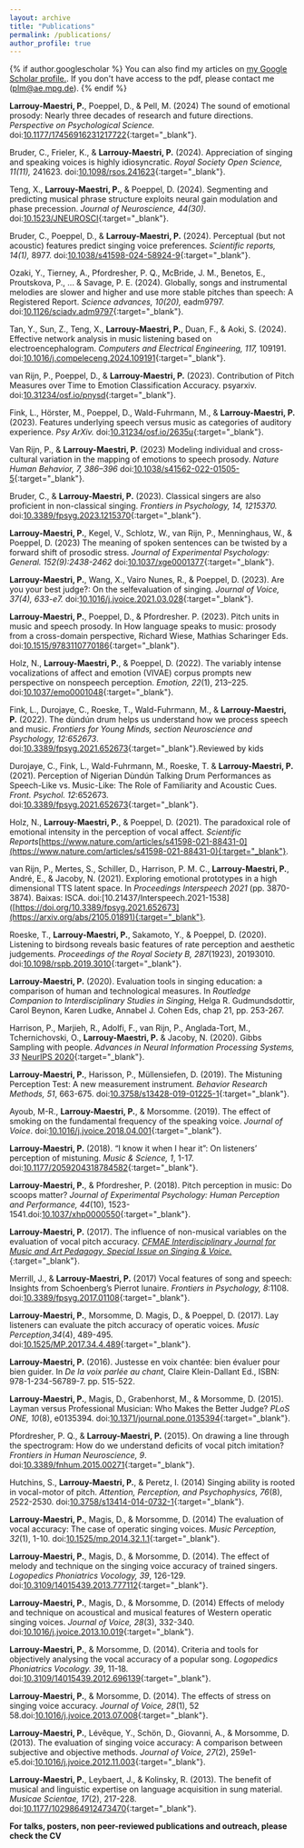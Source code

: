 ```yaml
---
layout: archive
title: "Publications"
permalink: /publications/
author_profile: true
---
```


{% if author.googlescholar %}
  You can also find my articles on <u><a href="{{author.googlescholar}}">my Google Scholar profile</a>.</u>. If you don't have access to the pdf, please contact me (plm@ae.mpg.de).
{% endif %}

**Larrouy-Maestri, P.**, Poeppel, D., & Pell, M. (2024) The sound of emotional prosody: Nearly three decades of research and future directions. *Perspective on Psychological Science.* doi:[10.1177/17456916231217722](https://journals.sagepub.com/doi/10.1177/17456916231217722){:target="_blank"}.

Bruder, C., Frieler, K., & **Larrouy-Maestri, P.** (2024). Appreciation of singing and speaking voices is highly idiosyncratic. *Royal Society Open Science, 11(11),* 241623. doi:[10.1098/rsos.241623](https://royalsocietypublishing.org/doi/10.1098/rsos.241623){:target="_blank"}.

Teng, X., **Larrouy-Maestri, P.**, & Poeppel, D. (2024). Segmenting and predicting musical phrase structure exploits neural gain modulation and phase precession. *Journal of Neuroscience, 44(30)*. doi:[10.1523/JNEUROSCI](https://www.jneurosci.org/content/44/30/e1331232024){:target="_blank"}.

Bruder, C., Poeppel, D., & **Larrouy-Maestri, P.** (2024). Perceptual (but not acoustic) features predict singing voice preferences. *Scientific reports, 14(1),* 8977. doi:[10.1038/s41598-024-58924-9](https://www.nature.com/articles/s41598-024-58924-9){:target="_blank"}.

Ozaki, Y., Tierney, A., Pfordresher, P. Q., McBride, J. M., Benetos, E., Proutskova, P., ... & Savage, P. E. (2024). Globally, songs and instrumental melodies are slower and higher and use more stable pitches than speech: A Registered Report. *Science advances, 10(20),* eadm9797. doi:[10.1126/sciadv.adm9797](https://www.science.org/doi/10.1126/sciadv.adm9797){:target="_blank"}.

Tan, Y., Sun, Z., Teng, X., **Larrouy-Maestri, P.**, Duan, F., & Aoki, S. (2024). Effective network analysis in music listening based on electroencephalogram. *Computers and Electrical Engineering, 117,* 109191. doi:[10.1016/j.compeleceng.2024.109191](https://www.sciencedirect.com/science/article/pii/S0045790624001198){:target="_blank"}.

van Rijn, P., Poeppel, D., & **Larrouy-Maestri, P.** (2023). Contribution of Pitch Measures over Time to Emotion Classification Accuracy. psyarxiv. doi:[10.31234/osf.io/pnysd](https://psyarxiv.com/pnysd/){:target="_blank"}.

Fink, L., Hörster, M., Poeppel, D., Wald-Fuhrmann, M., & **Larrouy-Maestri, P.** (2023). Features underlying speech versus music as categories of auditory experience. *Psy ArXiv.* doi:[10.31234/osf.io/2635u](https://osf.io/preprints/psyarxiv/2635u){:target="_blank"}.

Van Rijn, P., & **Larrouy-Maestri, P.** (2023) Modeling individual and cross-cultural variation in the mapping of emotions to speech prosody. *Nature Human Behavior, 7, 386–396* doi:[10.1038/s41562-022-01505-5](https://www.nature.com/articles/s41562-022-01505-5){:target="_blank"}.

Bruder, C., & **Larrouy-Maestri, P.** (2023). Classical singers are also proficient in non-classical singing. *Frontiers in Psychology, 14, 1215370.* doi:[10.3389/fpsyg.2023.1215370](https://www.frontiersin.org/journals/psychology/articles/10.3389/fpsyg.2023.1215370/full){:target="_blank"}.

**Larrouy-Maestri, P.**, Kegel, V., Schlotz, W., van Rijn, P., Menninghaus, W., & Poeppel, D. (2023) The meaning of spoken sentences can be twisted by a forward shift of prosodic stress. *Journal of Experimental Psychology: General. 152(9):2438-2462* doi:[10.1037/xge0001377](https://pubmed.ncbi.nlm.nih.gov/37079828/){:target="_blank"}.

**Larrouy-Maestri, P.**, Wang, X., Vairo Nunes, R., & Poeppel, D. (2023). Are you your best judge?: On the selfevaluation of singing. *Journal of Voice, 37(4), 633-e7.* doi:[10.1016/j.jvoice.2021.03.028]([https://doi.org/10.3389/fpsyg.2021.652673](https://www.sciencedirect.com/science/article/abs/pii/S0892199721001235)){:target="_blank"}.

**Larrouy-Maestri, P.**, Poeppel, D., & Pfordresher. P. (2023). Pitch units in music and speech prosody. In How language speaks to music: prosody from a cross-domain perspective, Richard Wiese, Mathias Scharinger Eds.
doi:[10.1515/9783110770186](https://www.degruyter.com/document/doi/10.1515/9783110770186/html){:target="_blank"}.

Holz, N., **Larrouy-Maestri, P.**, & Poeppel, D. (2022). The variably intense vocalizations of affect and emotion (VIVAE) corpus prompts new perspective on nonspeech perception. *Emotion, 22*(1), 213–225. doi:[10.1037/emo0001048](https://doi.org/10.1037/emo0001048){:target="_blank"}.

Fink, L., Durojaye, C., Roeske, T., Wald-Fuhrmann, M., & **Larrouy-Maestri, P.** (2022). The dùndún
drum helps us understand how we process speech and music. *Frontiers for Young Minds, section
Neuroscience and Psychology, 12:652673*. doi:[10.3389/fpsyg.2021.652673](https://kids.frontiersin.org/articles/10.3389/frym.2022.755390#:~:text=The%20D%C3%B9nd%C3%BAn%20can%20Help%20us%20Understand%20Human%20Perception&text=If%20you%20think%20about%20music,information%2C%20to%20recognizing%20something%20familiar.){:target="_blank"}.Reviewed by kids

Durojaye, C., Fink, L., Wald-Fuhrmann, M., Roeske, T. & **Larrouy-Maestri, P.** (2021). Perception of Nigerian Dùndún Talking Drum Performances as Speech-Like vs. Music-Like: The Role of Familiarity and Acoustic Cues. *Front. Psychol. 12*:652673. doi:[10.3389/fpsyg.2021.652673](https://doi.org/10.3389/fpsyg.2021.652673){:target="_blank"}.

Holz, N., **Larrouy-Maestri, P.**, & Poeppel, D. (2021). The paradoxical role of emotional intensity in the perception of vocal affect. *Scientific Reports*[https://www.nature.com/articles/s41598-021-88431-0](https://www.nature.com/articles/s41598-021-88431-0){:target="_blank"}.

van Rijn, P., Mertes, S., Schiller, D., Harrison, P. M. C., **Larrouy-Maestri, P.**, André, E., & Jacoby, N. (2021). Exploring emotional prototypes in a high dimensional TTS latent space. In *Proceedings Interspeech 2021* (pp. 3870-3874). Baixas: ISCA. doi:[10.21437/Interspeech.2021-1538]([https://doi.org/10.3389/fpsyg.2021.652673](https://arxiv.org/abs/2105.01891){:target="_blank"}.

Roeske, T., **Larrouy-Maestri, P.**, Sakamoto, Y., & Poeppel, D. (2020). Listening to birdsong reveals basic features of rate perception and aesthetic judgements. *Proceedings of the Royal Society B, 287*(1923), 20193010. doi:[10.1098/rspb.2019.3010](https://royalsocietypublishing.org/doi/full/10.1098/rspb.2019.3010){:target="_blank"}.

**Larrouy-Maestri, P.** (2020). Evaluation tools in singing education: a comparison of human and technological measures. In *Routledge Companion to Interdisciplinary Studies in Singing*, Helga R. Gudmundsdottir, Carol Beynon, Karen Ludke, Annabel J. Cohen Eds, chap 21, pp. 253-267.

Harrison, P., Marjieh, R., Adolfi, F., van Rijn, P., Anglada-Tort, M., Tchernichovski, O., **Larrouy-Maestri, P.** & Jacoby, N. (2020). Gibbs Sampling with people. *Advances in Neural Information Processing Systems, 33* [NeurIPS 2020](https://proceedings.neurips.cc/paper/2020/hash/7880d7226e872b776d8b9f23975e2a3d-Abstract.html){:target="_blank"}.

**Larrouy-Maestri, P.**, Harisson, P., Müllensiefen, D. (2019). The Mistuning Perception Test: A new measurement instrument. *Behavior Research Methods, 51*, 663-675. doi:[10.3758/s13428-019-01225-1](https://link.springer.com/article/10.3758/s13428-019-01225-1){:target="_blank"}.

Ayoub, M-R., **Larrouy-Maestri, P.**, & Morsomme. (2019). The effect of smoking on the fundamental frequency of the speaking voice. *Journal of Voice*. doi:[10.1016/j.jvoice.2018.04.001](https://www.sciencedirect.com/science/article/abs/pii/S0892199717305921){:target="_blank"}.

**Larrouy-Maestri, P.** (2018). “I know it when I hear it”: On listeners’ perception of mistuning. *Music & Science, 1*, 1-17. doi:[10.1177/2059204318784582](https://journals.sagepub.com/doi/10.1177/2059204318784582){:target="_blank"}.

**Larrouy-Maestri, P.**, & Pfordresher, P. (2018). Pitch perception in music: Do scoops matter? *Journal of Experimental Psychology: Human Perception and Performance, 44*(10), 1523-1541.doi:[10.1037/xhp0000550](https://pubmed.ncbi.nlm.nih.gov/29975095/){:target="_blank"}.

**Larrouy-Maestri, P.** (2017). The influence of non-musical variables on the evaluation of vocal pitch accuracy. [*CFMAE Interdisciplinary Journal for Music and Art Pedagogy, Special Issue on Singing & Voice.*](https://cfmaejournal.wordpress.com/2019/01/29/cfmae-vol-9-2017-singing-voice-special-issue/){:target="_blank"}.

Merrill, J., & **Larrouy-Maestri, P.** (2017) Vocal features of song and speech: Insights from Schoenberg’s Pierrot lunaire. *Frontiers in Psychology, 8*:1108. doi:[10.3389/fpsyg.2017.01108](https://www.frontiersin.org/articles/10.3389/fpsyg.2017.01108/full){:target="_blank"}.

**Larrouy-Maestri, P.**, Morsomme, D. Magis, D., & Poeppel, D. (2017). Lay listeners can evaluate the pitch accuracy of operatic voices. *Music Perception,34*(4), 489-495. doi:[10.1525/MP.2017.34.4.489](https://online.ucpress.edu/mp/article-abstract/34/4/489/62808/Lay-Listeners-Can-Evaluate-the-Pitch-Accuracy-of?redirectedFrom=fulltext){:target="_blank"}.

**Larrouy-Maestri, P.** (2016). Justesse en voix chantée: bien évaluer pour bien guider. In *De la voix parlée au chant*, Claire Klein-Dallant Ed., ISBN: 978-1-234-56789-7. pp. 515-522.

**Larrouy-Maestri, P.**, Magis, D., Grabenhorst, M., & Morsomme, D. (2015). Layman versus Professional Musician: Who Makes the Better Judge? *PLoS ONE, 10*(8), e0135394. doi:[10.1371/journal.pone.0135394](https://journals.plos.org/plosone/article?id=10.1371/journal.pone.0135394#:~:text=The%20present%20study%20investigates%20laypersons,melodies%20performed%20by%20untrained%20singers.&text=The%20findings%20suggest%20that%20the,pitch%20accuracy%20of%20untrained%20singers.){:target="_blank"}.

Pfordresher, P. Q., & **Larrouy-Maestri, P.** (2015). On drawing a line through the spectrogram: How do we understand deficits of vocal pitch imitation? *Frontiers in Human Neuroscience, 9*. doi:[10.3389/fnhum.2015.00271](https://www.frontiersin.org/articles/10.3389/fnhum.2015.00271/full){:target="_blank"}.

Hutchins, S., **Larrouy-Maestri, P.**, & Peretz, I. (2014) Singing ability is rooted in vocal-motor of pitch. *Attention, Perception, and Psychophysics, 76*(8), 2522-2530. doi:[10.3758/s13414-014-0732-1](https://pubmed.ncbi.nlm.nih.gov/25060548/){:target="_blank"}.

**Larrouy-Maestri, P.**, Magis, D., & Morsomme, D. (2014) The evaluation of vocal accuracy: The case of operatic singing voices. *Music Perception, 32*(1), 1-10. doi:[10.1525/mp.2014.32.1.1](https://www.jstor.org/stable/10.1525/mp.2014.32.1.1){:target="_blank"}.

**Larrouy-Maestri, P.**, Magis, D., & Morsomme, D. (2014). The effect of melody and technique on the singing voice accuracy of trained singers. *Logopedics Phoniatrics Vocology, 39*, 126-129. doi:[10.3109/14015439.2013.777112](https://pubmed.ncbi.nlm.nih.gov/23570497/){:target="_blank"}.

**Larrouy-Maestri, P.**, Magis, D., & Morsomme, D. (2014) Effects of melody and technique on acoustical and musical features of Western operatic singing voices. *Journal of Voice, 28*(3), 332-340. doi:[10.1016/j.jvoice.2013.10.019](https://pubmed.ncbi.nlm.nih.gov/24495421/){:target="_blank"}.

**Larrouy-Maestri, P.**, & Morsomme, D. (2014). Criteria and tools for objectively analysing the vocal accuracy of a popular song. *Logopedics Phoniatrics Vocology. 39*, 11-18. doi:[10.3109/14015439.2012.696139](https://pubmed.ncbi.nlm.nih.gov/22721558/){:target="_blank"}.

**Larrouy-Maestri, P.**, & Morsomme, D. (2014). The effects of stress on singing voice accuracy. *Journal of Voice, 28*(1), 52 58.doi:[10.1016/j.jvoice.2013.07.008](https://www.jvoice.org/article/S0892-1997(13)00144-6/references){:target="_blank"}.

**Larrouy-Maestri, P.**, Lévêque, Y., Schön, D., Giovanni, A., & Morsomme, D. (2013). The evaluation of singing voice accuracy: A comparison between subjective and objective methods. *Journal of Voice, 27*(2), 259e1-e5.doi:[10.1016/j.jvoice.2012.11.003](https://www.jvoice.org/article/S0892-1997(12)00195-6/fulltext){:target="_blank"}.

**Larrouy-Maestri, P.**, Leybaert, J., & Kolinsky, R. (2013). The benefit of musical and linguistic expertise on language acquisition in sung material. *Musicae Scientae, 17*(2), 217-228. doi:[10.1177/1029864912473470](https://psycnet.apa.org/record/2013-21513-005){:target="_blank"}.




**For talks, posters, non peer-reviewed publications and outreach, please check the CV**

<!--
{% include base_path %}

{% for post in site.publications reversed %}
  {% include archive-single.html %}
{% endfor %}
-->
